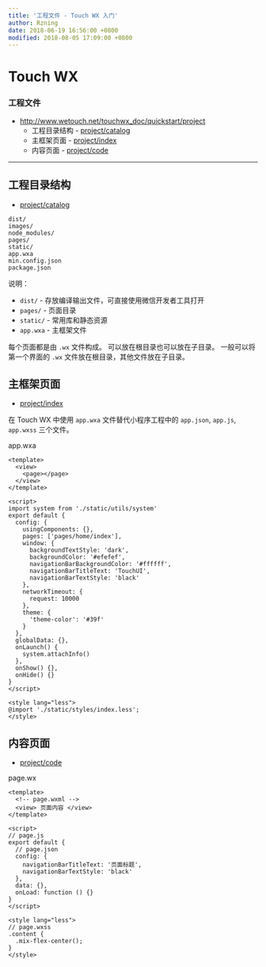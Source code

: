 ```yaml
---
title: '工程文件 - Touch WX 入门'
author: Rzning
date: 2018-06-19 16:56:00 +0800
modified: 2018-08-05 17:09:00 +0800
---
```


# Touch WX

### 工程文件

- <http://www.wetouch.net/touchwx_doc/quickstart/project>
  - 工程目录结构 - [project/catalog]
  - 主框架页面 - [project/index]
  - 内容页面 - [project/code]

---

## 工程目录结构

- [project/catalog]

```
dist/
images/
node_modules/
pages/
static/
app.wxa
min.config.json
package.json
```

说明：

- `dist/` - 存放编译输出文件，可直接使用微信开发者工具打开
- `pages/` - 页面目录
- `static/` - 常用库和静态资源
- `app.wxa` - 主框架文件

每个页面都是由 `.wx` 文件构成。
可以放在根目录也可以放在子目录。
一般可以将第一个界面的 `.wx` 文件放在根目录，其他文件放在子目录。

## 主框架页面

- [project/index]

在 Touch WX 中使用 `app.wxa` 文件替代小程序工程中的 `app.json`, `app.js`, `app.wxss` 三个文件。

app.wxa

```vue
<template>
  <view>
    <page></page>
  </view>
</template>

<script>
import system from './static/utils/system'
export default {
  config: {
    usingComponents: {},
    pages: ['pages/home/index'],
    window: {
      backgroundTextStyle: 'dark',
      backgroundColor: '#efefef',
      navigationBarBackgroundColor: '#ffffff',
      navigationBarTitleText: 'TouchUI',
      navigationBarTextStyle: 'black'
    },
    networkTimeout: {
      request: 10000
    },
    theme: {
      'theme-color': '#39f'
    }
  },
  globalData: {},
  onLaunch() {
    system.attachInfo()
  },
  onShow() {},
  onHide() {}
}
</script>

<style lang="less">
@import './static/styles/index.less';
</style>
```

## 内容页面

- [project/code]

page.wx

```vue
<template>
  <!-- page.wxml -->
  <view> 页面内容 </view>
</template>

<script>
// page.js
export default {
  // page.json
  config: {
    navigationBarTitleText: '页面标题',
    navigationBarTextStyle: 'black'
  },
  data: {},
  onLoad: function () {}
}
</script>

<style lang="less">
// page.wxss
.content {
  .mix-flex-center();
}
</style>
```

[project/catalog]: http://www.wetouch.net/touchwx_doc/quickstart/project/catalog
[project/index]: http://www.wetouch.net/touchwx_doc/quickstart/project/index
[project/code]: http://www.wetouch.net/touchwx_doc/quickstart/project/code
